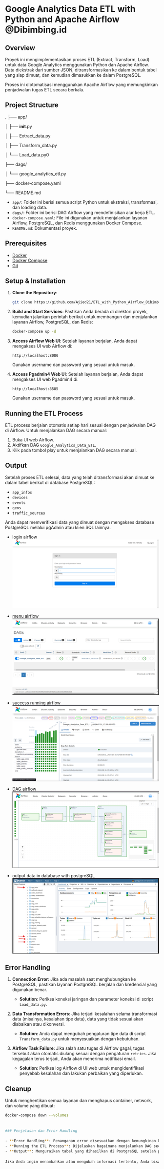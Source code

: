 # Google Analytics Data ETL with Python and Apache Airflow @Dibimbing.id

## Overview

Proyek ini mengimplementasikan proses ETL (Extract, Transform, Load) untuk data Google Analytics menggunakan Python dan Apache Airflow. Data diekstrak dari sumber JSON, ditransformasikan ke dalam bentuk tabel yang siap dimuat, dan kemudian dimasukkan ke dalam PostgreSQL. 

Proses ini diotomatisasi menggunakan Apache Airflow yang memungkinkan penjadwalan tugas ETL secara berkala.

## Project Structure
.
├── app/

│ ├── __init__.py

│ ├── Extract_data.py

│ ├── Transform_data.py

│ └── Load_data.py0

├── dags/

│ └── google_analytics_etl.py

├── docker-compose.yaml

└── README.md

- `app/`: Folder ini berisi semua script Python untuk ekstraksi, transformasi, dan loading data.
- `dags/`: Folder ini berisi DAG Airflow yang mendefinisikan alur kerja ETL.
- `docker-compose.yaml`: File ini digunakan untuk menjalankan layanan Airflow, PostgreSQL, dan Redis menggunakan Docker Compose.
- `README.md`: Dokumentasi proyek.

## Prerequisites

- [Docker](https://www.docker.com/get-started)
- [Docker Compose](https://docs.docker.com/compose/install/)
- [Git](https://git-scm.com/downloads)

## Setup & Installation

1. **Clone the Repository**:
    ```bash
    git clone https://github.com/Ajied21/ETL_with_Python_Airflow_Dibimbing.id.git
    ```

2. **Build and Start Services**:
    Pastikan Anda berada di direktori proyek, kemudian jalankan perintah berikut untuk membangun dan menjalankan layanan Airflow, PostgreSQL, dan Redis:
    ```bash
    docker-compose up -d
    ```

3. **Access Airflow Web UI**:
    Setelah layanan berjalan, Anda dapat mengakses UI web Airflow di:
    ```
    http://localhost:8080
    ```
    Gunakan username dan password yang sesuai untuk masuk.
   
4. **Access Pgadmin4 Web UI**:
    Setelah layanan berjalan, Anda dapat mengakses UI web Pgadmin4 di:
    ```
    http://localhost:8585
    ```
    Gunakan username dan password yang sesuai untuk masuk.

## Running the ETL Process

ETL process berjalan otomatis setiap hari sesuai dengan penjadwalan DAG di Airflow. Untuk menjalankan DAG secara manual:

1. Buka UI web Airflow.
2. Aktifkan DAG `Google_Analytics_Data_ETL`.
3. Klik pada tombol play untuk menjalankan DAG secara manual.

## Output

Setelah proses ETL selesai, data yang telah ditransformasi akan dimuat ke dalam tabel berikut di database PostgreSQL:

- `app_infos`
- `devices`
- `events`
- `geos`
- `traffic_sources`

Anda dapat memverifikasi data yang dimuat dengan mengakses database PostgreSQL melalui pgAdmin atau klien SQL lainnya.

- login airflow
![Architecture Overview](./images/airflow_1.png)

- menu airflow
![Architecture Overview](./images/airflow_2.png)

- success running airflow
![Architecture Overview](./images/airflow_3.png)

- DAG airflow
![Architecture Overview](./images/airflow_4.png)

- output data in database with postgreSQL
![Architecture Overview](./images/database.png)

## Error Handling

1. **Connection Error**: Jika ada masalah saat menghubungkan ke PostgreSQL, pastikan layanan PostgreSQL berjalan dan kredensial yang digunakan benar.
   - **Solution**: Periksa koneksi jaringan dan parameter koneksi di script `Load_data.py`.

2. **Data Transformation Errors**: Jika terjadi kesalahan selama transformasi data (misalnya, kesalahan tipe data), data yang tidak sesuai akan diabaikan atau dikonversi.
   - **Solution**: Anda dapat mengubah pengaturan tipe data di script `Transform_data.py` untuk menyesuaikan dengan kebutuhan.

3. **Airflow Task Failure**: Jika salah satu tugas di Airflow gagal, tugas tersebut akan otomatis diulang sesuai dengan pengaturan `retries`. Jika kegagalan terus terjadi, Anda akan menerima notifikasi email.
   - **Solution**: Periksa log Airflow di UI web untuk mengidentifikasi penyebab kesalahan dan lakukan perbaikan yang diperlukan.

## Cleanup

Untuk menghentikan semua layanan dan menghapus container, network, dan volume yang dibuat:

```bash
docker-compose down --volumes


### Penjelasan dan Error Handling

- **Error Handling**: Penanganan error disesuaikan dengan kemungkinan kesalahan yang dapat terjadi selama proses ETL, seperti kesalahan koneksi ke database atau kesalahan tipe data selama transformasi.
- **Running the ETL Process**: Dijelaskan bagaimana menjalankan DAG secara manual melalui UI Airflow.
- **Output**: Menguraikan tabel yang dihasilkan di PostgreSQL setelah proses ETL.

Jika Anda ingin menambahkan atau mengubah informasi tertentu, Anda bisa memperbarui file README.md sesuai kebutuhan.

